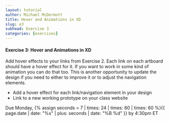 ```yaml
---
layout: tutorial
author: Michael McDermott
title: Hover and Animations in XD
slug: e3
subhead: Exercise 3
categories: [exercises]
---
```

#### Exercise 3: Hover and Animations in XD
Add hover effects to your links from Exercise 2. Each link on each artboard should have a hover effect for it. If you want to work in some kind of animation you can do that too. This is another opportunity to update the design if you need to either to improve it or to adjust  the navigation elements.

* Add a hover effect for each link/navigation element in your design
* Link to a new working prototype on your class website

<span class="due">Due Monday, {% assign seconds = 7 | times: 24 | times: 60 | times: 60 %}{{ page.date | date: "%s" | plus: seconds | date: "%B %d" }} by 4:30pm ET</span>
